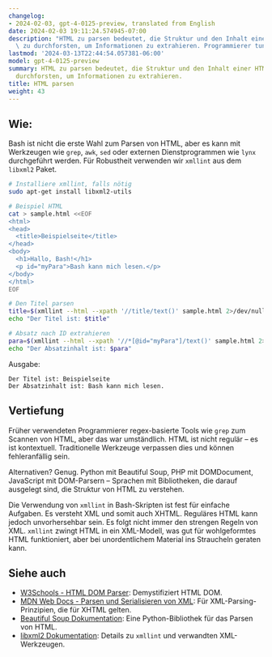 ```yaml
---
changelog:
- 2024-02-03, gpt-4-0125-preview, translated from English
date: 2024-02-03 19:11:24.574945-07:00
description: "HTML zu parsen bedeutet, die Struktur und den Inhalt einer HTML-Datei\
  \ zu durchforsten, um Informationen zu extrahieren. Programmierer tun dies, um auf\u2026"
lastmod: '2024-03-13T22:44:54.057381-06:00'
model: gpt-4-0125-preview
summary: HTML zu parsen bedeutet, die Struktur und den Inhalt einer HTML-Datei zu
  durchforsten, um Informationen zu extrahieren.
title: HTML parsen
weight: 43
---
```


## Wie:
Bash ist nicht die erste Wahl zum Parsen von HTML, aber es kann mit Werkzeugen wie `grep`, `awk`, `sed` oder externen Dienstprogrammen wie `lynx` durchgeführt werden. Für Robustheit verwenden wir `xmllint` aus dem `libxml2` Paket.

```bash
# Installiere xmllint, falls nötig
sudo apt-get install libxml2-utils

# Beispiel HTML
cat > sample.html <<EOF
<html>
<head>
  <title>Beispielseite</title>
</head>
<body>
  <h1>Hallo, Bash!</h1>
  <p id="myPara">Bash kann mich lesen.</p>
</body>
</html>
EOF

# Den Titel parsen
title=$(xmllint --html --xpath '//title/text()' sample.html 2>/dev/null)
echo "Der Titel ist: $title"

# Absatz nach ID extrahieren
para=$(xmllint --html --xpath '//*[@id="myPara"]/text()' sample.html 2>/dev/null)
echo "Der Absatzinhalt ist: $para"
```

Ausgabe:
```
Der Titel ist: Beispielseite
Der Absatzinhalt ist: Bash kann mich lesen.
```

## Vertiefung
Früher verwendeten Programmierer regex-basierte Tools wie `grep` zum Scannen von HTML, aber das war umständlich. HTML ist nicht regulär – es ist kontextuell. Traditionelle Werkzeuge verpassen dies und können fehleranfällig sein.

Alternativen? Genug. Python mit Beautiful Soup, PHP mit DOMDocument, JavaScript mit DOM-Parsern – Sprachen mit Bibliotheken, die darauf ausgelegt sind, die Struktur von HTML zu verstehen.

Die Verwendung von `xmllint` in Bash-Skripten ist fest für einfache Aufgaben. Es versteht XML und somit auch XHTML. Reguläres HTML kann jedoch unvorhersehbar sein. Es folgt nicht immer den strengen Regeln von XML. `xmllint` zwingt HTML in ein XML-Modell, was gut für wohlgeformtes HTML funktioniert, aber bei unordentlichem Material ins Straucheln geraten kann.

## Siehe auch
- [W3Schools - HTML DOM Parser](https://www.w3schools.com/xml/dom_intro.asp): Demystifiziert HTML DOM.
- [MDN Web Docs - Parsen und Serialisieren von XML](https://developer.mozilla.org/en-US/docs/Web/Guide/Parsing_and_serializing_XML): Für XML-Parsing-Prinzipien, die für XHTML gelten.
- [Beautiful Soup Dokumentation](https://www.crummy.com/software/BeautifulSoup/bs4/doc/): Eine Python-Bibliothek für das Parsen von HTML.
- [libxml2 Dokumentation](http://xmlsoft.org/): Details zu `xmllint` und verwandten XML-Werkzeugen.

